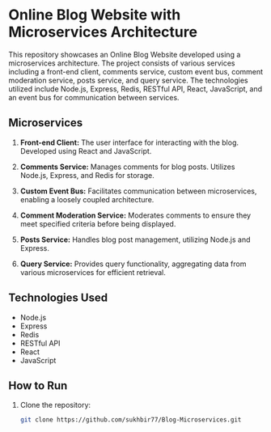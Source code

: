 # Online Blog Website with Microservices Architecture

This repository showcases an Online Blog Website developed using a microservices architecture. The project consists of various services including a front-end client, comments service, custom event bus, comment moderation service, posts service, and query service. The technologies utilized include Node.js, Express, Redis, RESTful API, React, JavaScript, and an event bus for communication between services.

## Microservices

1. **Front-end Client:** The user interface for interacting with the blog. Developed using React and JavaScript.

2. **Comments Service:** Manages comments for blog posts. Utilizes Node.js, Express, and Redis for storage.

3. **Custom Event Bus:** Facilitates communication between microservices, enabling a loosely coupled architecture.

4. **Comment Moderation Service:** Moderates comments to ensure they meet specified criteria before being displayed.

5. **Posts Service:** Handles blog post management, utilizing Node.js and Express.

6. **Query Service:** Provides query functionality, aggregating data from various microservices for efficient retrieval.

## Technologies Used

- Node.js
- Express
- Redis
- RESTful API
- React
- JavaScript

## How to Run

1. Clone the repository:

   ```bash
   git clone https://github.com/sukhbir77/Blog-Microservices.git
